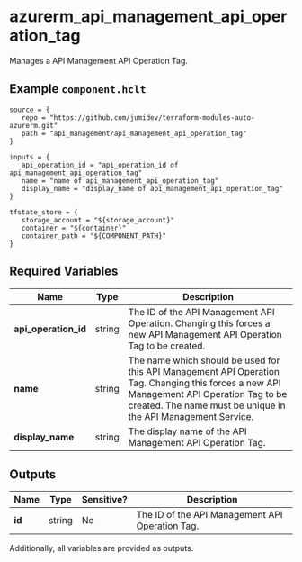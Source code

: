 # azurerm_api_management_api_operation_tag

Manages a API Management API Operation Tag.

## Example `component.hclt`

```hcl
source = {
   repo = "https://github.com/jumidev/terraform-modules-auto-azurerm.git" 
   path = "api_management/api_management_api_operation_tag" 
}

inputs = {
   api_operation_id = "api_operation_id of api_management_api_operation_tag" 
   name = "name of api_management_api_operation_tag" 
   display_name = "display_name of api_management_api_operation_tag" 
}

tfstate_store = {
   storage_account = "${storage_account}" 
   container = "${container}" 
   container_path = "${COMPONENT_PATH}" 
}

```

## Required Variables

| Name | Type |  Description |
| ---- | --------- |  ----------- |
| **api_operation_id** | string |  The ID of the API Management API Operation. Changing this forces a new API Management API Operation Tag to be created. | 
| **name** | string |  The name which should be used for this API Management API Operation Tag. Changing this forces a new API Management API Operation Tag to be created. The name must be unique in the API Management Service. | 
| **display_name** | string |  The display name of the API Management API Operation Tag. | 



## Outputs

| Name | Type | Sensitive? | Description |
| ---- | ---- | --------- | --------- |
| **id** | string | No  | The ID of the API Management API Operation Tag. | 

Additionally, all variables are provided as outputs.
